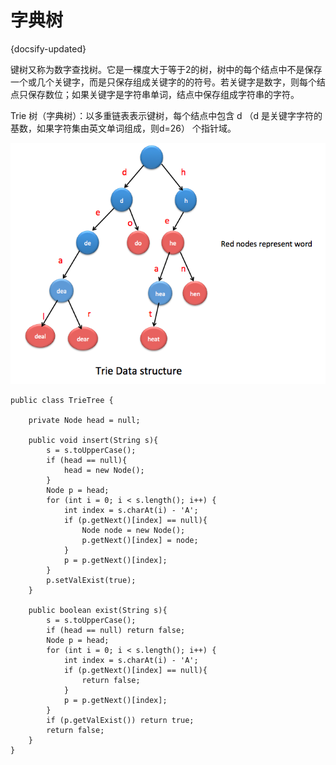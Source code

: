 # 字典树
{docsify-updated}

键树又称为数字查找树。它是一棵度大于等于2的树，树中的每个结点中不是保存一个或几个关键字，而是只保存组成关键字的的符号。若关键字是数字，则每个结点只保存数位；如果关键字是字符串单词，结点中保存组成字符串的字符。

Trie 树（字典树）：以多重链表表示键树，每个结点中包含 d （d 是关键字字符的基数，如果字符集由英文单词组成，则d=26） 个指针域。

<center><img src="pics/trie-tree.png" alt=""></center>

```
public class TrieTree {

    private Node head = null;

    public void insert(String s){
        s = s.toUpperCase();
        if (head == null){
            head = new Node();
        }
        Node p = head;
        for (int i = 0; i < s.length(); i++) {
            int index = s.charAt(i) - 'A';
            if (p.getNext()[index] == null){
                Node node = new Node();
                p.getNext()[index] = node;
            }
            p = p.getNext()[index];
        }
        p.setValExist(true);
    }

    public boolean exist(String s){
        s = s.toUpperCase();
        if (head == null) return false;
        Node p = head;
        for (int i = 0; i < s.length(); i++) {
            int index = s.charAt(i) - 'A';
            if (p.getNext()[index] == null){
                return false;
            }
            p = p.getNext()[index];
        }
        if (p.getValExist()) return true;
        return false;
    }
}
```